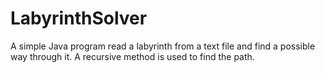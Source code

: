 # LabyrinthSolver
A simple Java program read a labyrinth from a text file and find a possible way through it.
A recursive method is used to find the path.
